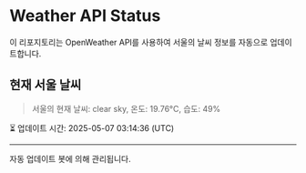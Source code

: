 
# Weather API Status

이 리포지토리는 OpenWeather API를 사용하여 서울의 날씨 정보를 자동으로 업데이트합니다.

## 현재 서울 날씨
> 서울의 현재 날씨: clear sky, 온도: 19.76°C, 습도: 49%

⏳ 업데이트 시간: 2025-05-07 03:14:36 (UTC)

---
자동 업데이트 봇에 의해 관리됩니다.
